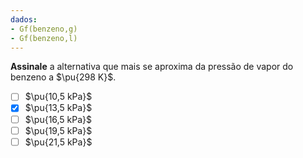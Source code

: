 ```yaml
---
dados:
- Gf(benzeno,g)
- Gf(benzeno,l)
---
```


**Assinale** a alternativa que mais se aproxima da pressão de vapor do benzeno a $\pu{298 K}$.

- [ ] $\pu{10,5 kPa}$
- [x] $\pu{13,5 kPa}$
- [ ] $\pu{16,5 kPa}$
- [ ] $\pu{19,5 kPa}$
- [ ] $\pu{21,5 kPa}$